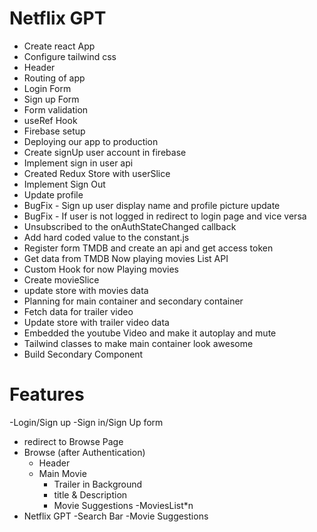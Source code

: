 # Netflix GPT

- Create react App
- Configure tailwind css
- Header
- Routing of app
- Login Form
- Sign up Form
- Form validation
- useRef Hook
- Firebase setup
- Deploying our app to production
- Create signUp user account in firebase
- Implement sign in user api
- Created Redux Store with userSlice
- Implement Sign Out
- Update profile
- BugFix - Sign up user display name and profile picture update
- BugFix - If user is not logged in redirect to login page and vice versa
- Unsubscribed to the onAuthStateChanged callback
- Add hard coded value to the constant.js
- Register form TMDB and create an api and get access token
- Get data from TMDB Now playing movies List API
- Custom Hook for now Playing movies
- Create movieSlice
- update store with movies data
- Planning for main container and secondary container
- Fetch data for trailer video
- Update store with trailer video data
- Embedded the youtube Video and make it autoplay and mute
- Tailwind classes to make main container look awesome
- Build Secondary Component

# Features

-Login/Sign up
-Sign in/Sign Up form

- redirect to Browse Page
- Browse (after Authentication)
  - Header
  - Main Movie
    - Trailer in Background
    - title & Description
    - Movie Suggestions
      -MoviesList\*n
- Netflix GPT
  -Search Bar
  -Movie Suggestions
